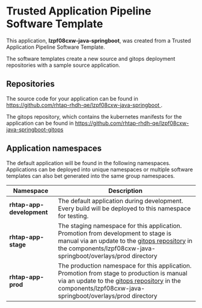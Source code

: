 # Trusted Application Pipeline Software Template

This application, **lzpf08cxw-java-springboot**, was created from a Trusted Application Pipeline Software Template.

The software templates create a new source and gitops deployment repositories with a sample source application. 

## Repositories

The source code for your application can be found in [https://github.com/rhtap-rhdh-qe/lzpf08cxw-java-springboot ](https://github.com/rhtap-rhdh-qe/lzpf08cxw-java-springboot ).
 
The gitops repository, which contains the kubernetes manifests for the application can be found in 
[https://github.com/rhtap-rhdh-qe/lzpf08cxw-java-springboot-gitops ](https://github.com/rhtap-rhdh-qe/lzpf08cxw-java-springboot-gitops ) 

## Application namespaces 

The default application will be found in the following namespaces. Applications can be deployed into unique namespaces or multiple software templates can also bet generated into the same group namespaces.  

|  Namespace   |  Description   |  
| -------- | -------- |   
| **rhtap-app-development** | The default application during development. Every build will be deployed to this namespace for testing. | 
| **rhtap-app-stage** | The staging namespace for this application. Promotion from development to stage is manual via an update to the [gitops repository](https://github.com/rhtap-rhdh-qe/lzpf08cxw-java-springboot-gitops ) in the components/lzpf08cxw-java-springboot/overlays/prod directory |  
| **rhtap-app-prod** | The production namespace for this application. Promotion from stage to production is manual via an update to the [gitops repository](https://github.com/rhtap-rhdh-qe/lzpf08cxw-java-springboot-gitops ) in the components/lzpf08cxw-java-springboot/overlays/prod directory | 